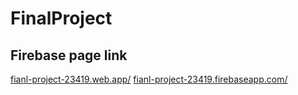 # FinalProject

## Firebase page link
  
  [fianl-project-23419.web.app/](https://fianl-project-23419.web.app/)
  [fianl-project-23419.firebaseapp.com/
](https://fianl-project-23419.firebaseapp.com/)
